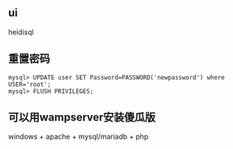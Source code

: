 
## ui
heidisql

## 重置密码
```
mysql> UPDATE user SET Password=PASSWORD('newpassword') where USER='root';
mysql> FLUSH PRIVILEGES;
```

## 可以用wampserver安装傻瓜版
windows + apache + mysql/mariadb + php
